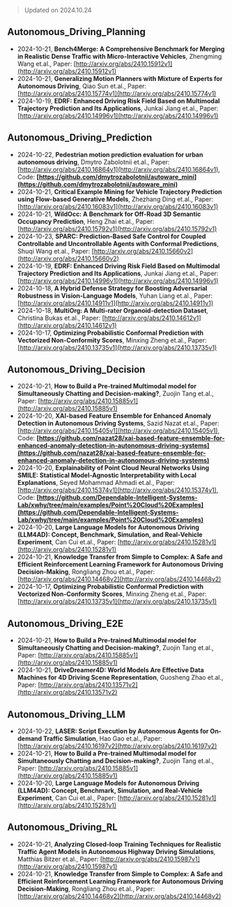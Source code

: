 > Updated on 2024.10.24

## Autonomous_Driving_Planning

- 2024-10-21, **Bench4Merge: A Comprehensive Benchmark for Merging in Realistic Dense Traffic with Micro-Interactive Vehicles**, Zhengming Wang et.al., Paper: [http://arxiv.org/abs/2410.15912v1](http://arxiv.org/abs/2410.15912v1)
- 2024-10-21, **Generalizing Motion Planners with Mixture of Experts for Autonomous Driving**, Qiao Sun et.al., Paper: [http://arxiv.org/abs/2410.15774v1](http://arxiv.org/abs/2410.15774v1)
- 2024-10-19, **EDRF: Enhanced Driving Risk Field Based on Multimodal Trajectory Prediction and Its Applications**, Junkai Jiang et.al., Paper: [http://arxiv.org/abs/2410.14996v1](http://arxiv.org/abs/2410.14996v1)

## Autonomous_Driving_Prediction

- 2024-10-22, **Pedestrian motion prediction evaluation for urban autonomous driving**, Dmytro Zabolotnii et.al., Paper: [http://arxiv.org/abs/2410.16864v1](http://arxiv.org/abs/2410.16864v1), Code: **[https://github.com/dmytrozabolotnii/autoware_mini](https://github.com/dmytrozabolotnii/autoware_mini)**
- 2024-10-21, **Critical Example Mining for Vehicle Trajectory Prediction using Flow-based Generative Models**, Zhezhang Ding et.al., Paper: [http://arxiv.org/abs/2410.16083v1](http://arxiv.org/abs/2410.16083v1)
- 2024-10-21, **WildOcc: A Benchmark for Off-Road 3D Semantic Occupancy Prediction**, Heng Zhai et.al., Paper: [http://arxiv.org/abs/2410.15792v1](http://arxiv.org/abs/2410.15792v1)
- 2024-10-23, **SPARC: Prediction-Based Safe Control for Coupled Controllable and Uncontrollable Agents with Conformal Predictions**, Shuqi Wang et.al., Paper: [http://arxiv.org/abs/2410.15660v2](http://arxiv.org/abs/2410.15660v2)
- 2024-10-19, **EDRF: Enhanced Driving Risk Field Based on Multimodal Trajectory Prediction and Its Applications**, Junkai Jiang et.al., Paper: [http://arxiv.org/abs/2410.14996v1](http://arxiv.org/abs/2410.14996v1)
- 2024-10-18, **A Hybrid Defense Strategy for Boosting Adversarial Robustness in Vision-Language Models**, Yuhan Liang et.al., Paper: [http://arxiv.org/abs/2410.14911v1](http://arxiv.org/abs/2410.14911v1)
- 2024-10-18, **MultiOrg: A Multi-rater Organoid-detection Dataset**, Christina Bukas et.al., Paper: [http://arxiv.org/abs/2410.14612v1](http://arxiv.org/abs/2410.14612v1)
- 2024-10-17, **Optimizing Probabilistic Conformal Prediction with Vectorized Non-Conformity Scores**, Minxing Zheng et.al., Paper: [http://arxiv.org/abs/2410.13735v1](http://arxiv.org/abs/2410.13735v1)

## Autonomous_Driving_Decision

- 2024-10-21, **How to Build a Pre-trained Multimodal model for Simultaneously Chatting and Decision-making?**, Zuojin Tang et.al., Paper: [http://arxiv.org/abs/2410.15885v1](http://arxiv.org/abs/2410.15885v1)
- 2024-10-20, **XAI-based Feature Ensemble for Enhanced Anomaly Detection in Autonomous Driving Systems**, Sazid Nazat et.al., Paper: [http://arxiv.org/abs/2410.15405v1](http://arxiv.org/abs/2410.15405v1), Code: **[https://github.com/nazat28/xai-based-feature-ensemble-for-enhanced-anomaly-detection-in-autonomous-driving-systems](https://github.com/nazat28/xai-based-feature-ensemble-for-enhanced-anomaly-detection-in-autonomous-driving-systems)**
- 2024-10-20, **Explainability of Point Cloud Neural Networks Using SMILE: Statistical Model-Agnostic Interpretability with Local Explanations**, Seyed Mohammad Ahmadi et.al., Paper: [http://arxiv.org/abs/2410.15374v1](http://arxiv.org/abs/2410.15374v1), Code: **[https://github.com/Dependable-Intelligent-Systems-Lab/xwhy/tree/main/examples/Point%20Cloud%20Examples](https://github.com/Dependable-Intelligent-Systems-Lab/xwhy/tree/main/examples/Point%20Cloud%20Examples)**
- 2024-10-20, **Large Language Models for Autonomous Driving (LLM4AD): Concept, Benchmark, Simulation, and Real-Vehicle Experiment**, Can Cui et.al., Paper: [http://arxiv.org/abs/2410.15281v1](http://arxiv.org/abs/2410.15281v1)
- 2024-10-21, **Knowledge Transfer from Simple to Complex: A Safe and Efficient Reinforcement Learning Framework for Autonomous Driving Decision-Making**, Rongliang Zhou et.al., Paper: [http://arxiv.org/abs/2410.14468v2](http://arxiv.org/abs/2410.14468v2)
- 2024-10-17, **Optimizing Probabilistic Conformal Prediction with Vectorized Non-Conformity Scores**, Minxing Zheng et.al., Paper: [http://arxiv.org/abs/2410.13735v1](http://arxiv.org/abs/2410.13735v1)

## Autonomous_Driving_E2E

- 2024-10-21, **How to Build a Pre-trained Multimodal model for Simultaneously Chatting and Decision-making?**, Zuojin Tang et.al., Paper: [http://arxiv.org/abs/2410.15885v1](http://arxiv.org/abs/2410.15885v1)
- 2024-10-21, **DriveDreamer4D: World Models Are Effective Data Machines for 4D Driving Scene Representation**, Guosheng Zhao et.al., Paper: [http://arxiv.org/abs/2410.13571v2](http://arxiv.org/abs/2410.13571v2)

## Autonomous_Driving_LLM

- 2024-10-22, **LASER: Script Execution by Autonomous Agents for On-demand Traffic Simulation**, Hao Gao et.al., Paper: [http://arxiv.org/abs/2410.16197v2](http://arxiv.org/abs/2410.16197v2)
- 2024-10-21, **How to Build a Pre-trained Multimodal model for Simultaneously Chatting and Decision-making?**, Zuojin Tang et.al., Paper: [http://arxiv.org/abs/2410.15885v1](http://arxiv.org/abs/2410.15885v1)
- 2024-10-20, **Large Language Models for Autonomous Driving (LLM4AD): Concept, Benchmark, Simulation, and Real-Vehicle Experiment**, Can Cui et.al., Paper: [http://arxiv.org/abs/2410.15281v1](http://arxiv.org/abs/2410.15281v1)

## Autonomous_Driving_RL

- 2024-10-21, **Analyzing Closed-loop Training Techniques for Realistic Traffic Agent Models in Autonomous Highway Driving Simulations**, Matthias Bitzer et.al., Paper: [http://arxiv.org/abs/2410.15987v1](http://arxiv.org/abs/2410.15987v1)
- 2024-10-21, **Knowledge Transfer from Simple to Complex: A Safe and Efficient Reinforcement Learning Framework for Autonomous Driving Decision-Making**, Rongliang Zhou et.al., Paper: [http://arxiv.org/abs/2410.14468v2](http://arxiv.org/abs/2410.14468v2)

